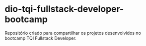 # dio-tqi-fullstack-developer-bootcamp
Repositório criado para compartilhar os projetos desenvolvidos no bootcamp TQI Fullstack Developer.

